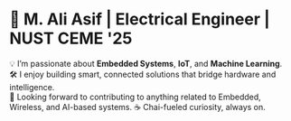 # 👋 M. Ali Asif | Electrical Engineer | NUST CEME '25

💡 I’m passionate about **Embedded Systems**, **IoT**, and **Machine Learning**.  
🛠️ I enjoy building smart, connected solutions that bridge hardware and intelligence.  
🚀 Looking forward to contributing to anything related to Embedded, Wireless, and AI-based systems.
☕ Chai-fueled curiosity, always on.
